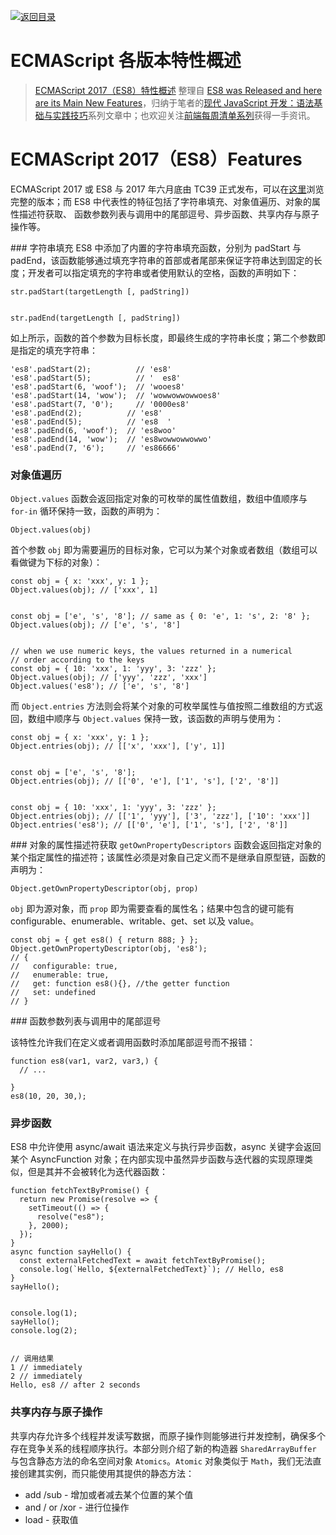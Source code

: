 [![返回目录](https://parg.co/USw)](https://parg.co/bxN) 
 
 
 




# ECMAScript 各版本特性概述


> [ECMAScript 2017（ES8）特性概述](https://zhuanlan.zhihu.com/p/27844393) 整理自 [ES8 was Released and here are its Main New Features](https://parg.co/b10)，归纳于笔者的[现代 JavaScript 开发：语法基础与实践技巧](https://parg.co/b1c)系列文章中；也欢迎关注[前端每周清单系列](https://parg.co/bh1)获得一手资讯。


# ECMAScript 2017（ES8）Features


ECMAScript 2017 或 ES8 与 2017 年六月底由 TC39 正式发布，可以在[这里](https://www.ecma-international.org/ecma-262/8.0/index.html)浏览完整的版本；而 ES8 中代表性的特征包括了字符串填充、对象值遍历、对象的属性描述符获取、 函数参数列表与调用中的尾部逗号、异步函数、共享内存与原子操作等。



### 字符串填充
ES8 中添加了内置的字符串填充函数，分别为 padStart 与 padEnd，该函数能够通过填充字符串的首部或者尾部来保证字符串达到固定的长度；开发者可以指定填充的字符串或者使用默认的空格，函数的声明如下：
```
str.padStart(targetLength [, padString])


str.padEnd(targetLength [, padString])
```
如上所示，函数的首个参数为目标长度，即最终生成的字符串长度；第二个参数即是指定的填充字符串：
```
'es8'.padStart(2);          // 'es8'
'es8'.padStart(5);          // '  es8'
'es8'.padStart(6, 'woof');  // 'wooes8'
'es8'.padStart(14, 'wow');  // 'wowwowwowwoes8'
'es8'.padStart(7, '0');     // '0000es8'
'es8'.padEnd(2);          // 'es8'
'es8'.padEnd(5);          // 'es8  '
'es8'.padEnd(6, 'woof');  // 'es8woo'
'es8'.padEnd(14, 'wow');  // 'es8wowwowwowwo'
'es8'.padEnd(7, '6');     // 'es86666'
```
### 对象值遍历


`Object.values` 函数会返回指定对象的可枚举的属性值数组，数组中值顺序与 `for-in` 循环保持一致，函数的声明为：
```
Object.values(obj)

```
首个参数 `obj` 即为需要遍历的目标对象，它可以为某个对象或者数组（数组可以看做键为下标的对象）：
```
const obj = { x: 'xxx', y: 1 };
Object.values(obj); // ['xxx', 1]


const obj = ['e', 's', '8']; // same as { 0: 'e', 1: 's', 2: '8' };
Object.values(obj); // ['e', 's', '8']


// when we use numeric keys, the values returned in a numerical 
// order according to the keys
const obj = { 10: 'xxx', 1: 'yyy', 3: 'zzz' };
Object.values(obj); // ['yyy', 'zzz', 'xxx']
Object.values('es8'); // ['e', 's', '8']
```
而 `Object.entries` 方法则会将某个对象的可枚举属性与值按照二维数组的方式返回，数组中顺序与 `Object.values` 保持一致，该函数的声明与使用为：
```
const obj = { x: 'xxx', y: 1 };
Object.entries(obj); // [['x', 'xxx'], ['y', 1]]


const obj = ['e', 's', '8'];
Object.entries(obj); // [['0', 'e'], ['1', 's'], ['2', '8']]


const obj = { 10: 'xxx', 1: 'yyy', 3: 'zzz' };
Object.entries(obj); // [['1', 'yyy'], ['3', 'zzz'], ['10': 'xxx']]
Object.entries('es8'); // [['0', 'e'], ['1', 's'], ['2', '8']]
```
### 对象的属性描述符获取
`getOwnPropertyDescriptors` 函数会返回指定对象的某个指定属性的描述符；该属性必须是对象自己定义而不是继承自原型链，函数的声明为：
```
Object.getOwnPropertyDescriptor(obj, prop)

```
`obj` 即为源对象，而 `prop` 即为需要查看的属性名；结果中包含的键可能有 configurable、enumerable、writable、get、set 以及 value。
```
const obj = { get es8() { return 888; } };
Object.getOwnPropertyDescriptor(obj, 'es8');
// {
//   configurable: true,
//   enumerable: true,
//   get: function es8(){}, //the getter function
//   set: undefined
// }
```
### 函数参数列表与调用中的尾部逗号


该特性允许我们在定义或者调用函数时添加尾部逗号而不报错：
```
function es8(var1, var2, var3,) {
  // ...

}
es8(10, 20, 30,);

```
### 异步函数
ES8 中允许使用 async/await 语法来定义与执行异步函数，async 关键字会返回某个 AsyncFunction 对象；在内部实现中虽然异步函数与迭代器的实现原理类似，但是其并不会被转化为迭代器函数：
```
function fetchTextByPromise() {
  return new Promise(resolve => { 
    setTimeout(() => { 
      resolve("es8");
    }, 2000);
  });
}
async function sayHello() { 
  const externalFetchedText = await fetchTextByPromise();
  console.log(`Hello, ${externalFetchedText}`); // Hello, es8
}
sayHello();


console.log(1);
sayHello();
console.log(2);


// 调用结果
1 // immediately
2 // immediately
Hello, es8 // after 2 seconds
```
### 共享内存与原子操作
共享内存允许多个线程并发读写数据，而原子操作则能够进行并发控制，确保多个存在竞争关系的线程顺序执行。本部分则介绍了新的构造器 `SharedArrayBuffer` 与包含静态方法的命名空间对象 `Atomics`。`Atomic` 对象类似于 `Math`，我们无法直接创建其实例，而只能使用其提供的静态方法：
- add /sub - 增加或者减去某个位置的某个值
- and / or /xor - 进行位操作
- load - 获取值